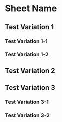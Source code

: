 # Sheet Name
## Test Variation 1
### Test Variation 1-1
### Test Variation 1-2
## Test Variation 2
## Test Variation 3
### Test Variation 3-1
### Test Variation 3-2

